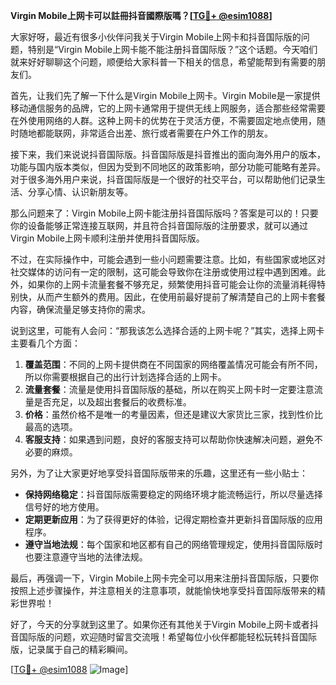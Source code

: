 **Virgin Mobile上网卡可以註冊抖音國際版嗎？[[TG💪+ @esim1088](https://t.me/s/esim1088)]**

大家好呀，最近有很多小伙伴问我关于Virgin Mobile上网卡和抖音国际版的问题，特别是“Virgin Mobile上网卡能不能注册抖音国际版？”这个话题。今天咱们就来好好聊聊这个问题，顺便给大家科普一下相关的信息，希望能帮到有需要的朋友们。

首先，让我们先了解一下什么是Virgin Mobile上网卡。Virgin Mobile是一家提供移动通信服务的品牌，它的上网卡通常用于提供无线上网服务，适合那些经常需要在外使用网络的人群。这种上网卡的优势在于灵活方便，不需要固定地点使用，随时随地都能联网，非常适合出差、旅行或者需要在户外工作的朋友。

接下来，我们来说说抖音国际版。抖音国际版是抖音推出的面向海外用户的版本，功能与国内版本类似，但因为受到不同地区的政策影响，部分功能可能略有差异。对于很多海外用户来说，抖音国际版是一个很好的社交平台，可以帮助他们记录生活、分享心情、认识新朋友等。

那么问题来了：Virgin Mobile上网卡能注册抖音国际版吗？答案是可以的！只要你的设备能够正常连接互联网，并且符合抖音国际版的注册要求，就可以通过Virgin Mobile上网卡顺利注册并使用抖音国际版。

不过，在实际操作中，可能会遇到一些小问题需要注意。比如，有些国家或地区对社交媒体的访问有一定的限制，这可能会导致你在注册或使用过程中遇到困难。此外，如果你的上网卡流量套餐不够充足，频繁使用抖音可能会让你的流量消耗得特别快，从而产生额外的费用。因此，在使用前最好提前了解清楚自己的上网卡套餐内容，确保流量足够支持你的需求。

说到这里，可能有人会问：“那我该怎么选择合适的上网卡呢？”其实，选择上网卡主要看几个方面：

1. **覆盖范围**：不同的上网卡提供商在不同国家的网络覆盖情况可能会有所不同，所以你需要根据自己的出行计划选择合适的上网卡。
2. **流量套餐**：流量是使用抖音国际版的基础，所以在购买上网卡时一定要注意流量是否充足，以及超出套餐后的收费标准。
3. **价格**：虽然价格不是唯一的考量因素，但还是建议大家货比三家，找到性价比最高的选项。
4. **客服支持**：如果遇到问题，良好的客服支持可以帮助你快速解决问题，避免不必要的麻烦。

另外，为了让大家更好地享受抖音国际版带来的乐趣，这里还有一些小贴士：

- **保持网络稳定**：抖音国际版需要稳定的网络环境才能流畅运行，所以尽量选择信号好的地方使用。
- **定期更新应用**：为了获得更好的体验，记得定期检查并更新抖音国际版的应用程序。
- **遵守当地法规**：每个国家和地区都有自己的网络管理规定，使用抖音国际版时也要注意遵守当地的法律法规。

最后，再强调一下，Virgin Mobile上网卡完全可以用来注册抖音国际版，只要你按照上述步骤操作，并注意相关的注意事项，就能愉快地享受抖音国际版带来的精彩世界啦！

好了，今天的分享就到这里了。如果你还有其他关于Virgin Mobile上网卡或者抖音国际版的问题，欢迎随时留言交流哦！希望每位小伙伴都能轻松玩转抖音国际版，记录属于自己的精彩瞬间。

[[TG💪+ @esim1088](https://t.me/s/esim1088) ![Image](https://i.postimg.cc/4NQfJmqS/Snipaste-2025-05-13-00-14-12.png)]
